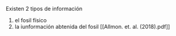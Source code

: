 Existen 2 tipos de información
1. el fosil físico
2. la iunformación abtenida del fosil
[[Allmon. et. al. (2018).pdf]]

